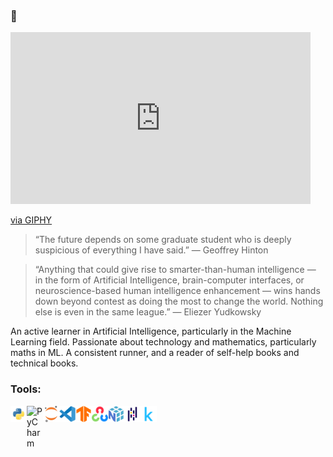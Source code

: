 ### 👋

<iframe src="https://giphy.com/embed/mADhBtHlwZ3ytRc654" width="480" height="275" frameBorder="0" class="giphy-embed" allowFullScreen></iframe><p><a href="https://giphy.com/gifs/snl-saturday-night-live-season-45-mADhBtHlwZ3ytRc654">via GIPHY</a></p>

> “The future depends on some graduate student who is deeply suspicious of everything I have said.” — Geoffrey Hinton

> “Anything that could give rise to smarter-than-human intelligence — in the form of Artificial Intelligence, brain-computer interfaces, or neuroscience-based human intelligence enhancement — wins hands down beyond contest as doing the most to change the world. Nothing else is even in the same league.” — Eliezer Yudkowsky

An active learner in Artificial Intelligence, particularly in the Machine Learning field. Passionate about technology and mathematics, particularly maths in ML. A consistent runner, and a reader of self-help books and technical books.

### Tools:

[<img align="left" alt="Python" width="26px" src="https://raw.githubusercontent.com/github/explore/80688e429a7d4ef2fca1e82350fe8e3517d3494d/topics/python/python.png" />](https://python.org/)
[<img align="left" alt="PyCharm" width="26px" src="https://img.icons8.com/color/452/pycharm.png" />](https://www.jetbrains.com/pycharm/)
[<img align="left" alt="Jupyter Notebook" width="26px" src="https://raw.githubusercontent.com/devicons/devicon/master/icons/jupyter/jupyter-original.svg" />](https://jupyter.org/)
[<img align="left" alt="Visual Studio Code" width="26px" src="https://raw.githubusercontent.com/devicons/devicon/master/icons/vscode/vscode-original.svg" />](https://code.visualstudio.com/)
[<img align="left" alt="TensorFlow" width="26px" src="https://raw.githubusercontent.com/devicons/devicon/master/icons/tensorflow/tensorflow-original.svg" />](https://www.tensorflow.org)
[<img align="left" alt="OpenCV" width="26px" src="https://raw.githubusercontent.com/devicons/devicon/master/icons/opencv/opencv-original.svg" />](https://opencv.org/)
[<img align="left" alt="Numpy" width="26px" src="https://raw.githubusercontent.com/devicons/devicon/master/icons/numpy/numpy-original.svg" />](https://numpy.org/)
[<img align="left" alt="Pandas" width="26px" src="https://raw.githubusercontent.com/devicons/devicon/master/icons/pandas/pandas-original.svg" />](https://pandas.pydata.org/)
[<img align="left" alt="Kaggle" width="26px" src="https://raw.githubusercontent.com/devicons/devicon/master/icons/kaggle/kaggle-original.svg" />](https://www.kaggle.com/)
